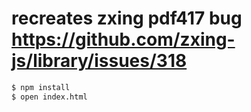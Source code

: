 # recreates zxing pdf417 bug https://github.com/zxing-js/library/issues/318

```bash
$ npm install 
$ open index.html
```
